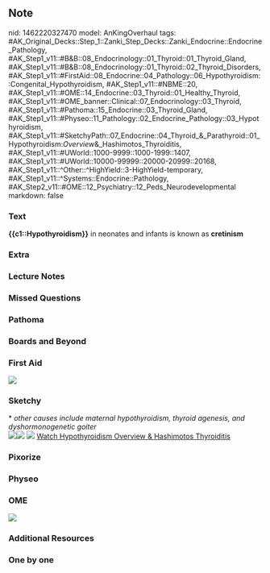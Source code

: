 ## Note
nid: 1462220327470
model: AnKingOverhaul
tags: #AK_Original_Decks::Step_1::Zanki_Step_Decks::Zanki_Endocrine::Endocrine_Pathology, #AK_Step1_v11::#B&B::08_Endocrinology::01_Thyroid::01_Thyroid_Gland, #AK_Step1_v11::#B&B::08_Endocrinology::01_Thyroid::02_Thyroid_Disorders, #AK_Step1_v11::#FirstAid::08_Endocrine::04_Pathology::06_Hypothyroidism::Congenital_Hypothyroidism, #AK_Step1_v11::#NBME::20, #AK_Step1_v11::#OME::14_Endocrine::03_Thyroid::01_Healthy_Thyroid, #AK_Step1_v11::#OME_banner::Clinical::07_Endocrinology::03_Thyroid, #AK_Step1_v11::#Pathoma::15_Endocrine::03_Thyroid_Gland, #AK_Step1_v11::#Physeo::11_Pathology::02_Endocrine_Pathology::03_Hypothyroidism, #AK_Step1_v11::#SketchyPath::07_Endocrine::04_Thyroid_&_Parathyroid::01_Hypothyroidism:_Overview_&_Hashimotos_Thyroiditis, #AK_Step1_v11::#UWorld::1000-9999::1000-1999::1407, #AK_Step1_v11::#UWorld::10000-99999::20000-20999::20168, #AK_Step1_v11::^Other::^HighYield::3-HighYield-temporary, #AK_Step1_v11::^Systems::Endocrine::Pathology, #AK_Step2_v11::#OME::12_Psychiatry::12_Peds_Neurodevelopmental
markdown: false

### Text
<div>
  <b>{{c1::Hypothyroidism}}</b> in neonates and infants is known as
  <b>cretinism</b>
</div>

### Extra


### Lecture Notes


### Missed Questions


### Pathoma


### Boards and Beyond


### First Aid
<img src="tmpd37f9_.png">

### Sketchy
<div>
  * <i>other causes include maternal hypothyroidism, thyroid
  agenesis, and dyshormonogenetic goiter</i>
</div><img src=
"Screen%20Shot%202020-03-25%20at%205.33.26%20PM.JPG"><img src=
"Screen%20Shot%202020-03-25%20at%205.33.14%20PM.JPG"> <img src=
"tmpR1z3nU_1566160514431.png"> <a href=
"https://dashboard.sketchy.com/study/medical/courses/medical-pathophysiology/units/medical-pathophysiology-endocrine/videos/medical-pathophysiology-endocrine-thyroid-and-parathyroid-hypothyroidism-overview-and-hashimotos-thyroiditis?utm_source=anki&utm_medium=partnership&utm_campaign=february_update&utm_content=medical">
Watch Hypothyroidism Overview & Hashimotos Thyroiditis</a>

### Pixorize


### Physeo


### OME
<div class="ome-widget">
  <a href=
  "https://onlinemeded.org/spa/endocrinology/thyroid/acquire?ref=anki">
  <img src="_OME_AnkiFlashcards_Lesson_1.png"></a>
</div>

### Additional Resources


### One by one

